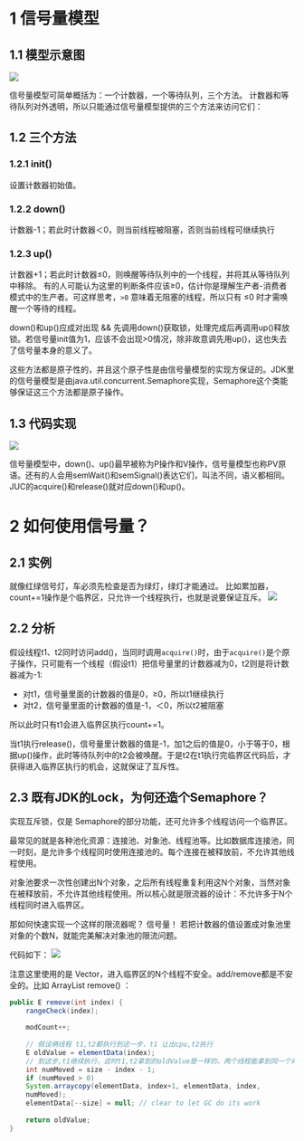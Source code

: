 # 1 信号量模型
##  1.1 模型示意图
![](https://img-blog.csdnimg.cn/2021042214541150.png?x-oss-process=image/watermark,type_ZmFuZ3poZW5naGVpdGk,shadow_10,text_SmF2YUVkZ2U=,size_16,color_FFFFFF,t_70)

信号量模型可简单概括为：一个计数器，一个等待队列，三个方法。
计数器和等待队列对外透明，所以只能通过信号量模型提供的三个方法来访问它们：
## 1.2 三个方法
### 1.2.1 init()
设置计数器初始值。
###  1.2.2 down()
计数器-1；若此时计数器＜0，则当前线程被阻塞，否则当前线程可继续执行
###  1.2.3 up()
计数器+1；若此时计数器≤0，则唤醒等待队列中的一个线程，并将其从等待队列中移除。
有的人可能认为这里的判断条件应该≥0，估计你是理解生产者-消费者模式中的生产者。可这样思考，`>0` 意味着无阻塞的线程，所以只有 ≤0 时才需唤醒一个等待的线程。

down()和up()应成对出现 && 先调用down()获取锁，处理完成后再调用up()释放锁。若信号量init值为1，应该不会出现>0情况，除非故意调先用up()，这也失去了信号量本身的意义了。

这些方法都是原子性的，并且这个原子性是由信号量模型的实现方保证的。JDK里的信号量模型是由java.util.concurrent.Semaphore实现，Semaphore这个类能够保证这三个方法都是原子操作。
##  1.3 代码实现
![](https://img-blog.csdnimg.cn/20210422115452600.png?x-oss-process=image/watermark,type_ZmFuZ3poZW5naGVpdGk,shadow_10,text_SmF2YUVkZ2U=,size_16,color_FFFFFF,t_70)

信号量模型中，down()、up()最早被称为P操作和V操作，信号量模型也称PV原语。还有的人会用semWait()和semSignal()表达它们，叫法不同，语义都相同。JUC的acquire()和release()就对应down()和up()。

# 2 如何使用信号量？
## 2.1 实例
就像红绿信号灯，车必须先检查是否为绿灯，绿灯才能通过。
比如累加器，count+=1操作是个临界区，只允许一个线程执行，也就是说要保证互斥。
![](https://img-blog.csdnimg.cn/20210422122329760.png?x-oss-process=image/watermark,type_ZmFuZ3poZW5naGVpdGk,shadow_10,text_SmF2YUVkZ2U=,size_16,color_FFFFFF,t_70)
## 2.2 分析
假设线程t1、t2同时访问add()，当同时调用`acquire()`时，由于`acquire()`是个原子操作，只可能有一个线程（假设t1）把信号量里的计数器减为0，t2则是将计数器减为-1:
- 对t1，信号量里面的计数器的值是0，≥0，所以t1继续执行
- 对t2，信号量里面的计数器的值是-1，＜0，所以t2被阻塞

所以此时只有t1会进入临界区执行count+=1。

当t1执行release()，信号量里计数器的值是-1，加1之后的值是0，小于等于0，根据up()操作，此时等待队列中的t2会被唤醒。于是t2在t1执行完临界区代码后，才获得进入临界区执行的机会，这就保证了互斥性。
## 2.3 既有JDK的Lock，为何还造个Semaphore？
实现互斥锁，仅是 Semaphore的部分功能，还可允许多个线程访问一个临界区。

最常见的就是各种池化资源：连接池、对象池、线程池等。比如数据库连接池，同一时刻，是允许多个线程同时使用连接池的。每个连接在被释放前，不允许其他线程使用。

对象池要求一次性创建出N个对象，之后所有线程重复利用这N个对象，当然对象在被释放前，不允许其他线程使用。所以核心就是限流器的设计：不允许多于N个线程同时进入临界区。

那如何快速实现一个这样的限流器呢？
信号量！
若把计数器的值设置成对象池里对象的个数N，就能完美解决对象池的限流问题。

代码如下：
![](https://img-blog.csdnimg.cn/20210422144637459.png?x-oss-process=image/watermark,type_ZmFuZ3poZW5naGVpdGk,shadow_10,text_SmF2YUVkZ2U=,size_16,color_FFFFFF,t_70)

注意这里使用的是 Vector，进入临界区的N个线程不安全。add/remove都是不安全的。比如 ArrayList remove() ：
```java
public E remove(int index) {
	rangeCheck(index);
	
	modCount++;
	
	// 假设俩线程 t1,t2都执行到这一步，t1 让出cpu,t2执行
	E oldValue = elementData(index);
	// 到这步,t1继续执行，这时t1,t2拿到的oldValue是一样的，两个线程能拿到同一个对象，线程不安全！
	int numMoved = size - index - 1;
	if (numMoved > 0)
	System.arraycopy(elementData, index+1, elementData, index,
	numMoved);
	elementData[--size] = null; // clear to let GC do its work
	
	return oldValue;
}
```